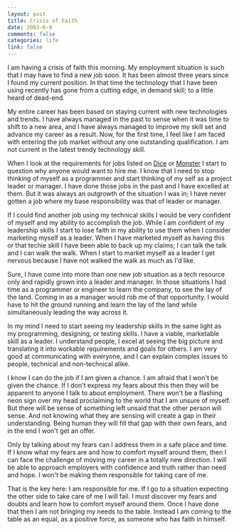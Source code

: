 ```yaml
--- 
layout: post
title: Crisis of Faith
date: 2003-6-9
comments: false
categories: life
link: false
---
```

I am having a crisis of faith this morning. My employment situation is such that I may have to find a new job soon. It has been almost three years since I found my current position. In that time the technology that I have been using recently has gone from a cutting edge, in demand skill; to a little heard of dead-end.

My entire career has been based on staying current with new technologies and trends. I have always managed in the past to sense when it was time to shift to a new area, and I have always managed to improve my skill set and advance my career as a result. Now, for the first time, I feel like I am faced with entering the job market without any one outstanding qualification. I am not current in the latest trendy technology skill.

When I look at the requirements for jobs listed on <a href="http://www.dice.com" target="_blank">Dice</a> or <a href="http://www.monster.com" target="_blank">Monster</a> I start to question why anyone would want to hire me. I know that I need to stop thinking of myself as a programmer and start thinking of my self as a project leader or manager. I have done those jobs in the past and I have excelled at them. But it was always an outgrowth of the situation I was in; I have never gotten a job where my base responsibility was that of leader or manager.

If I could find another job using my technical skills I would be very confident of myself and my ability to accomplish the job. While I am confident of my leadership skills I start to lose faith in my ability to use them when I consider marketing myself as a leader. When I have marketed myself as having this or that techie skill I have been able to back up my claims; I can talk the talk and I can walk the walk. When I start to market myself as a leader I get nervous because I have not walked the walk as much as I'd like.

Sure, I have come into more than one new job situation as a tech resource only and rapidly grown into a leader and manager. In those situations I had time as a programmer or engineer to learn the company, to see the lay of the land. Coming in as a manager would rob me of that opportunity. I would have to hit the ground running and learn the lay of the land while simultaneously leading the way across it.

In my mind I need to start seeing my leadership skills in the same light as my programming, designing, or testing skills. I have a viable, marketable skill as a leader. I understand people, I excel at seeing the big picture and translating it into workable requirements and goals for others. I am very good at communicating with everyone, and I can explain complex issues to people, technical and non-technical alike.

I know I can do the job if I am given a chance. I am afraid that I won't be given the chance. If I don't express my fears about this then they will be apparent to anyone I talk to about employment. There won't be a flashing neon sign over my head proclaiming to the world that I am unsure of myself. But there will be sense of something left unsaid that the other person will sense. And not knowing what they are sensing will create a gap in their understanding. Being human they will fill that gap with their own fears, and in the end I won't get an offer.

Only by talking about my fears can I address them in a safe place and time. If I know what my fears are and how to comfort myself around them, then I can face the challenge of moving my career in a totally new direction. I will be able to approach employers with confidence and truth rather than need and hope. I won't be making them responsible for taking care of me.

That is the key here: I am responsible for me. If I go to a situation expecting the other side to take care of me I will fail. I must discover my fears and doubts and learn how to comfort myself around them. Once I have done that then I am not bringing my needs to the table. Instead I am coming to the table as an equal, as a positive force, as someone who has faith in himself.
